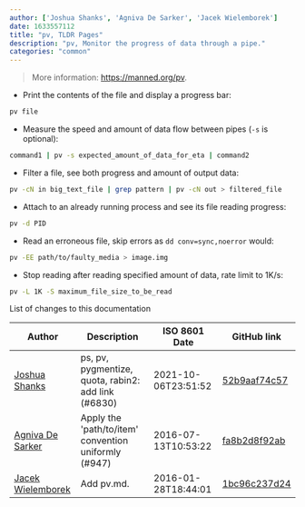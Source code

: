 ```yaml
---
author: ['Joshua Shanks', 'Agniva De Sarker', 'Jacek Wielemborek']
date: 1633557112
title: "pv, TLDR Pages"
description: "pv, Monitor the progress of data through a pipe."
categories: "common"
---
```

> More information: <https://manned.org/pv>.

- Print the contents of the file and display a progress bar:

```bash
pv file
```

- Measure the speed and amount of data flow between pipes (`-s` is optional):

```bash
command1 | pv -s expected_amount_of_data_for_eta | command2
```

- Filter a file, see both progress and amount of output data:

```bash
pv -cN in big_text_file | grep pattern | pv -cN out > filtered_file
```

- Attach to an already running process and see its file reading progress:

```bash
pv -d PID
```

- Read an erroneous file, skip errors as `dd conv=sync,noerror` would:

```bash
pv -EE path/to/faulty_media > image.img
```

- Stop reading after reading specified amount of data, rate limit to 1K/s:

```bash
pv -L 1K -S maximum_file_size_to_be_read
```
List of changes to this documentation


Author | Description | ISO 8601 Date | GitHub link
------|-----|-----|-----
[Joshua Shanks](mailto:jjshanks@gmail.com) | ps, pv, pygmentize, quota, rabin2: add link (#6830) | 2021-10-06T23:51:52 | [52b9aaf74c57](https://github.com/tldr-pages/tldr/commit/52b9aaf74c571d0ee04b6f2986e09fff22ba7256)
[Agniva De Sarker](mailto:agnivade@yahoo.co.in) | Apply the 'path/to/item' convention uniformly (#947) | 2016-07-13T10:53:22 | [fa8b2d8f92ab](https://github.com/tldr-pages/tldr/commit/fa8b2d8f92abfcbea46036b8a30c129ac53abdcb)
[Jacek Wielemborek](mailto:d33tah@gmail.com) | Add pv.md. | 2016-01-28T18:44:01 | [1bc96c237d24](https://github.com/tldr-pages/tldr/commit/1bc96c237d24d8388a2697eb447ce6413b871c1e)

